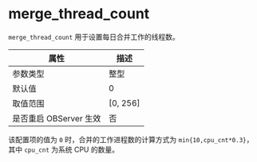 merge_thread_count 
=======================================

`merge_thread_count` 用于设置每日合并工作的线程数。


|      **属性**      |   **描述**   |
|------------------|------------|
| 参数类型             | 整型         |
| 默认值              | 0          |
| 取值范围             | \[0, 256\] |
| 是否重启 OBServer 生效 | 否          |



该配置项的值为 `0` 时，合并的工作进程数的计算方式为 `min{10,cpu_cnt*0.3}`，其中 `cpu_cnt` 为系统 CPU 的数量。
